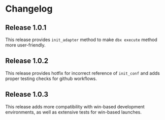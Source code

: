 # Changelog

## Release 1.0.1

This release provides `init_adapter` method to make `dbx execute` method more user-friendly.

## Release 1.0.2

This release provides hotfix for incorrect reference of `init_conf` and adds proper testing checks for github workflows.

## Release 1.0.3

This release adds more compatibility with win-based development environments, as well as extensive tests for win-based launches.

